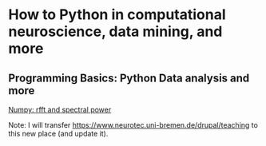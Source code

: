 # How to Python in computational neuroscience, data mining, and more 

## Programming Basics: Python Data analysis and more
[Numpy: rfft and spectral power](numpy_fft_1/README.md)


Note: I will transfer https://www.neurotec.uni-bremen.de/drupal/teaching to this new place (and update it). 

